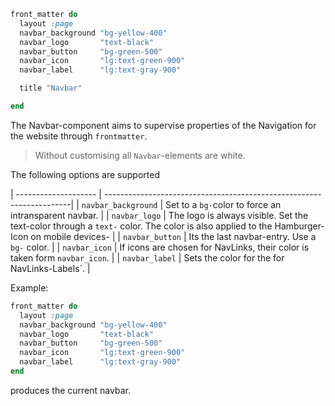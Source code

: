~~~ruby
front_matter do
  layout :page
  navbar_background "bg-yellow-400"           
  navbar_logo       "text-black"              
  navbar_button     "bg-green-500"     
  navbar_icon       "lg:text-green-900"  
  navbar_label      "lg:text-gray-900"  

  title "Navbar"

end
~~~

The Navbar-component aims to supervise  properties of the Navigation for the website through `frontmatter`.

> Without customising all  `Navbar`-elements are white.

The following options are supported

| -------------------- | ---------------------------------------------------------------------|
| `navbar_background`  | Set to a `bg-`color to force an intransparent navbar.  |
| `navbar_logo` | The logo is always visible.  Set the text-color through a `text-` color.  The color is also applied to the  Hamburger-Icon on mobile devices- |
| `navbar_button` | Its the last navbar-entry. Use a `bg-` color. |
| `navbar_icon` | If icons are chosen for NavLinks, their color is taken form `navbar_icon`. |
| `navbar_label` | Sets the color for the for NavLinks-Labels`. |

Example:

```ruby
front_matter do
  layout :page
  navbar_background "bg-yellow-400"          
  navbar_logo       "text-black"               
  navbar_button     "bg-green-500"     
  navbar_icon       "lg:text-green-900"  
  navbar_label      "lg:text-gray-900" 
end
```
produces the current navbar.



